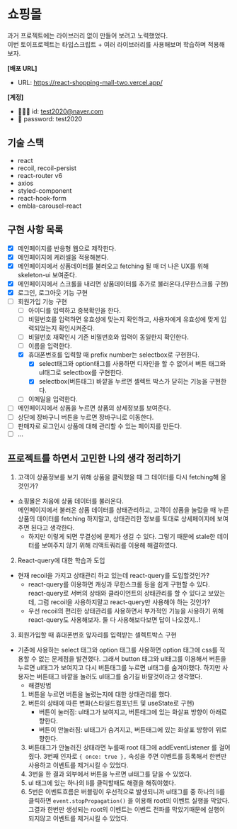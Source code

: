 # 쇼핑몰

과거 프로젝트에는 라이브러리 없이 만들어 보려고 노력했었다.  
이번 토이프로젝트는 타입스크립트 + 여러 라이브러리를 사용해보며 학습하며 적용해보자.

**[배포 URL]**

- URL: https://react-shopping-mall-two.vercel.app/

**[계정]**

- 🧑🏻‍💻 id: test2020@naver.com
- 🔐 password: test2020

## 기술 스택

- react
- recoil, recoil-persist
- react-router v6
- axios
- styled-component
- react-hook-form
- embla-carousel-react

## 구현 사항 목록

- [x] 메인페이지를 반응형 웹으로 제작한다.
- [x] 메인페이지에 케러셀을 적용해본다.
- [x] 메인페이지에서 상품데이터를 불러오고 fetching 될 때 더 나은 UX를 위해 skeleton-ui 보여준다.
- [x] 메인페이지에서 스크롤을 내리면 상품데이터를 추가로 불러온다.(무한스크롤 구현)
- [x] 로그인, 로그아웃 기능 구현
- [ ] 회원가입 기능 구현
  - [ ] 아이디를 입력하고 중복확인을 한다.
  - [ ] 비밀번호를 입력하면 유효성에 맞는지 확인하고, 사용자에게 유효성에 맞게 입력되었는지 확인시켜준다.
  - [ ] 비밀번호 재확인시 기존 비밀번호와 입력이 동일한지 확인한다.
  - [ ] 이름을 입력한다.
  - [x] 휴대폰번호를 입력할 때 prefix number는 selectbox로 구현한다.
    - [x] select태그와 option태그를 사용하면 디자인을 할 수 없어서 버튼 태그와 ul태그로 selectbox를 구현한다.
    - [x] selectbox(버튼태그) 바깥을 누르면 셀렉트 박스가 닫히는 기능을 구현한다.
  - [ ] 이메일을 입력한다.
- [ ] 메인페이지에서 상품을 누르면 상품의 상세정보를 보여준다.
- [ ] 상단에 장바구니 버튼을 누르면 장바구니로 이동한다.
- [ ] 판매자로 로그인시 상품에 대해 관리할 수 있는 페이지를 만든다.
- [ ] ...

## 프로젝트를 하면서 고민한 나의 생각 정리하기

1. 고객이 상품정보를 보기 위해 상품을 클릭했을 때 그 데이터를 다시 fetching해 올 것인가?

- 쇼핑몰은 처음에 상품 데이터를 불러온다.  
  메인페이지에서 불러온 상품 데이터를 상태관리하고, 고객이 상품을 눌렀을 때 누른 상품의 데이터를 fetching 하지말고, 상태관리한 정보를 토대로 상세페이지에 보여주면 된다고 생각한다.
  - 하지만 이렇게 되면 무결성에 문제가 생길 수 있다. 그렇기 때문에 stale한 데이터를 보여주지 않기 위해 리액트쿼리를 이용해 해결하였다.

2. React-query에 대한 학습과 도입

- 현재 recoil을 가지고 상태관리 하고 있는데 react-query를 도입할것인가?
  - react-query를 이용하면 캐싱과 무한스크롤 등을 쉽게 구현할 수 있다.  
    react-query로 서버의 상태와 클라이언트의 상태관리를 할 수 있다고 보았는데, 그럼 recoil을 사용하지말고 react-query만 사용해야 하는 것인가?
  - 우선 recoil의 편리한 상태관리를 사용하면서 부가적인 기능을 사용하기 위해 react-query도 사용해보자. 둘 다 사용해보다보면 답이 나오겠지..!

3. 회원가입할 때 휴대폰번호 앞자리를 입력받는 셀렉트박스 구현

- 기존에 사용하는 select 태그와 option 태그를 사용하면 option 태그에 css를 적용할 수 없는 문제점을 발견했다. 그래서 button 태그와 ul태그를 이용해서 버튼을 누르면 ul태그가 보여지고 다시 버튼태그를 누르면 ul태그를 숨겨야했다. 하지만 사용자는 버튼태그 바깥을 눌러도 ul태그를 숨기길 바랄것이라고 생각했다.
  - 해결방법
  1. 버튼을 누르면 버튼을 눌렀는지에 대한 상태관리를 했다.
  2. 버튼의 상태에 따른 변화(스타일드컴포넌트 및 useState로 구현)
     - 버튼이 눌러짐: ul태그가 보여지고, 버튼태그에 있는 화살표 방향이 아래로 향한다.
     - 버튼이 안눌러짐: ul태그가 숨겨지고, 버튼태그에 있는 화살표 방향이 위로 향한다.
  3. 버튼태그가 안눌러진 상태라면 누를때 root 태그에 addEventListener 를 걸어줬다. 3번째 인자로 `{ once: true },` 속성을 주면 이벤트를 등록해서 한번만 사용하고 이벤트를 제거시킬 수 있었다.
  4. 3번을 한 결과 외부에서 버튼을 누르면 ul태그를 닫을 수 있었다.
  5. ul 태그에 있는 하나의 li를 클릭할때도 해결을 해줘야했다.
  6. 5번은 이벤트흐름은 버블링이 우선적으로 발생되니까 ul태그를 중 하나의 li를 클릭하면 `event.stopPropagation()` 을 이용해 root의 이벤트 실행을 막았다. 그결과 한번만 생성되는 root의 이벤트는 이벤트 전파를 막았기때문에 실행이 되지않고 이벤트를 제거시킬 수 있었다.

